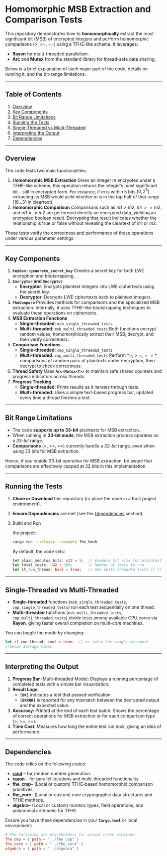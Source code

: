# Homomorphic MSB Extraction and Comparison Tests

This repository demonstrates how to **homomorphically** extract the most significant bit (MSB) of encrypted integers and perform homomorphic comparisons (>, >=, ==) using a TFHE-like scheme. It leverages:

- **Rayon** for multi-threaded parallelism.
- **Arc** and **Mutex** from the standard library for thread-safe data sharing.

Below is a brief explanation of each major part of the code, details on running it, and the bit-range limitations.

------

## Table of Contents

1. [Overview](https://chatgpt.com/c/67e10660-44a0-800a-83dd-84a567944cd5#overview)
2. [Key Components](https://chatgpt.com/c/67e10660-44a0-800a-83dd-84a567944cd5#key-components)
3. [Bit Range Limitations](https://chatgpt.com/c/67e10660-44a0-800a-83dd-84a567944cd5#bit-range-limitations)
4. [Running the Tests](https://chatgpt.com/c/67e10660-44a0-800a-83dd-84a567944cd5#running-the-tests)
5. [Single-Threaded vs Multi-Threaded](https://chatgpt.com/c/67e10660-44a0-800a-83dd-84a567944cd5#single-threaded-vs-multi-threaded)
6. [Interpreting the Output](https://chatgpt.com/c/67e10660-44a0-800a-83dd-84a567944cd5#interpreting-the-output)
7. [Dependencies](https://chatgpt.com/c/67e10660-44a0-800a-83dd-84a567944cd5#dependencies)

------

## Overview

The code tests two main functionalities:

1. **Homomorphic MSB Extraction**
    Given an integer $m$ encrypted under a TFHE-like scheme, this operation returns the integer’s most significant bit – still in encrypted form. For instance, if $m$ is within 5 bits $[0, 2^5)$, extracting its MSB would yield whether $m$ is in the top half of that range $(16 \dots 31$ in cleartext).
2. **Homomorphic Comparison**
    Comparisons such as $m1 > m2$, $m1 >= m2$, and $m1 == m2$ are performed directly on encrypted data, yielding an encrypted boolean result. Decrypting that result indicates whether the relationship is true or false without revealing the cleartext of $m1$ or $m2$.

These tests verify the correctness and performance of those operations under various parameter settings.

------

## Key Components

1. **`KeyGen::generate_secret_key`**
    Creates a secret key for both LWE encryption and bootstrapping.
2. **`Encryptor` and `Decryptor`**
   - **Encryptor**: Encrypts plaintext integers into LWE ciphertexts using the secret key.
   - **Decryptor**: Decrypts LWE ciphertexts back to plaintext integers.
3. **`FheCompare`**
    Provides methods for comparisons and the specialized MSB extraction. Internally, it uses TFHE-like bootstrapping techniques to evaluate these operations on ciphertexts.
4. **MSB Extraction Functions**
   - **Single-threaded**: `msb_single_threaded_tests`
   - **Multi-threaded**: `msb_multi_threaded_tests`
      Both functions encrypt random values, homomorphically extract their MSB, decrypt, and then verify correctness.
5. **Comparison Functions**
   - **Single-threaded**: `cmp_single_threaded_tests`
   - **Multi-threaded**: `cmp_multi_threaded_tests`
      Perform $*>, >=, ==*$ comparisons of random pairs of plaintexts under encryption, then decrypt to check correctness.
6. **Thread Safety**
    Uses **`Arc<Mutex<T>>`** to maintain safe shared counters and progress indicators across threads.
7. **Progress Tracking**
   - **Single-threaded**: Prints results as it iterates through tests.
   - **Multi-threaded**: Uses a simple text-based progress bar, updated every time a thread finishes a test.

------

## Bit Range Limitations

- The code **supports up to 33-bit** plaintexts for MSB extraction.
- When running in **33-bit mode**, the MSB extraction process operates on a *33-bit* range.
- **Comparisons** (>, >=, ==) currently handle a *32-bit* range, even when using 33 bits for MSB extraction.

Hence, if you enable 33-bit operation for MSB extraction, be aware that comparisons are effectively capped at 32 bits in this implementation.

------

## Running the Tests

1. **Clone or Download** this repository (or place the code in a Rust project environment).

2. **Ensure Dependencies** are met (see the [Dependencies](https://chatgpt.com/c/67e10660-44a0-800a-83dd-84a567944cd5#dependencies) section).

3. Build and Run

    the project:

   ```bash
   cargo run --release --example fhe_hmsb
   ```

   By default, the code sets:

   ```rust
   let plain_modulus_bits: u32 = 5;  // Example bit size for plaintext range
   let total_tests: u32 = 100;       // Number of tests to run
   let if_run_thread: bool = true;   // Use multi-threaded tests if true
   ```

------

## Single-Threaded vs Multi-Threaded

- **Single-threaded** functions (`msb_single_threaded_tests`, `cmp_single_threaded_tests`) run each test sequentially on one thread.
- **Multi-threaded** functions (`msb_multi_threaded_tests`, `cmp_multi_threaded_tests`) divide tests among available CPU cores via **Rayon**, giving faster overall completion on multi-core machines.

You can toggle the mode by changing:

```rust
let if_run_thread: bool = true;  // or false for single-threaded
//below average times
```

------

## Interpreting the Output

1. **Progress Bar** (Multi-threaded Mode):
    Displays a running percentage of completed tests with a simple bar visualization.
2. **Result Logs**:
   - **`[OK]`** indicates a test that passed verification.
   - **`[ERROR]`** is reported for any mismatch between the decrypted output and the expected value.
3. **Accuracy**:
    Printed at the end of each test batch. Shows the percentage of correct operations for MSB extraction or for each comparison type (>, >=, ==).
4. **Time Cost**:
    Measures how long the entire test run took, giving an idea of performance.

------

## Dependencies

The code relies on the following crates:

- [**rand**](https://crates.io/crates/rand) – for random number generation.
- [**rayon**](https://crates.io/crates/rayon) – for parallel iterations and multi-threaded functionality.
- **fhe_cmp**– (Local or custom) TFHE-based homomorphic comparison primitives.
- **fhe_core**– (Local or custom) core cryptographic data structures and TFHE methods.
- **algebra**– (Local or custom) numeric types, field operations, and polynomial arithmetic for TFHE.

Ensure you have these dependencies in your **`Cargo.toml`** or local environment:

```toml
# The following are placeholders for actual crate versions:
fhe_cmp = { path = "../fhe_cmp" }
fhe_core = { path = "../fhe_core" }
algebra = { path = "../algebra" }
```